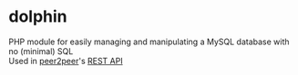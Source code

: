 # dolphin
PHP module for easily managing and manipulating a MySQL database with no (minimal) SQL  
Used in [peer2peer](https://github.com/p2p-app/p2p-about)'s [REST API](https://github.com/p2p-app/p2p-rest)
